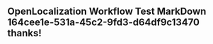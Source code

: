<properties
ms.topic="hero-topic"
ms.test1="hero-topic"
ms.test2="test"/>

## OpenLocalization Workflow Test MarkDown 164cee1e-531a-45c2-9fd3-d64df9c13470 thanks!
